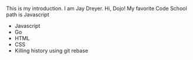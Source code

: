 This is my introduction. I am Jay Dreyer. Hi, Dojo!
My favorite Code School path is Javascript
* Javascript
* Go
* HTML
* CSS
* Killing history using git rebase
